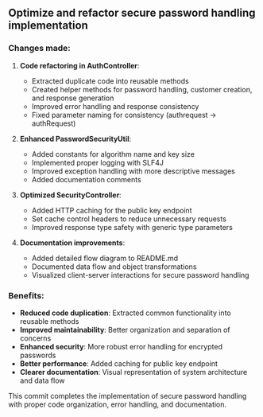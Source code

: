 ## Optimize and refactor secure password handling implementation

### Changes made:

1. **Code refactoring in AuthController**:
   - Extracted duplicate code into reusable methods
   - Created helper methods for password handling, customer creation, and response generation
   - Improved error handling and response consistency
   - Fixed parameter naming for consistency (authrequest → authRequest)

2. **Enhanced PasswordSecurityUtil**:
   - Added constants for algorithm name and key size
   - Implemented proper logging with SLF4J
   - Improved exception handling with more descriptive messages
   - Added documentation comments

3. **Optimized SecurityController**:
   - Added HTTP caching for the public key endpoint
   - Set cache control headers to reduce unnecessary requests
   - Improved response type safety with generic type parameters

4. **Documentation improvements**:
   - Added detailed flow diagram to README.md
   - Documented data flow and object transformations
   - Visualized client-server interactions for secure password handling

### Benefits:

- **Reduced code duplication**: Extracted common functionality into reusable methods
- **Improved maintainability**: Better organization and separation of concerns
- **Enhanced security**: More robust error handling for encrypted passwords
- **Better performance**: Added caching for public key endpoint
- **Clearer documentation**: Visual representation of system architecture and data flow

This commit completes the implementation of secure password handling with proper code organization, error handling, and documentation.